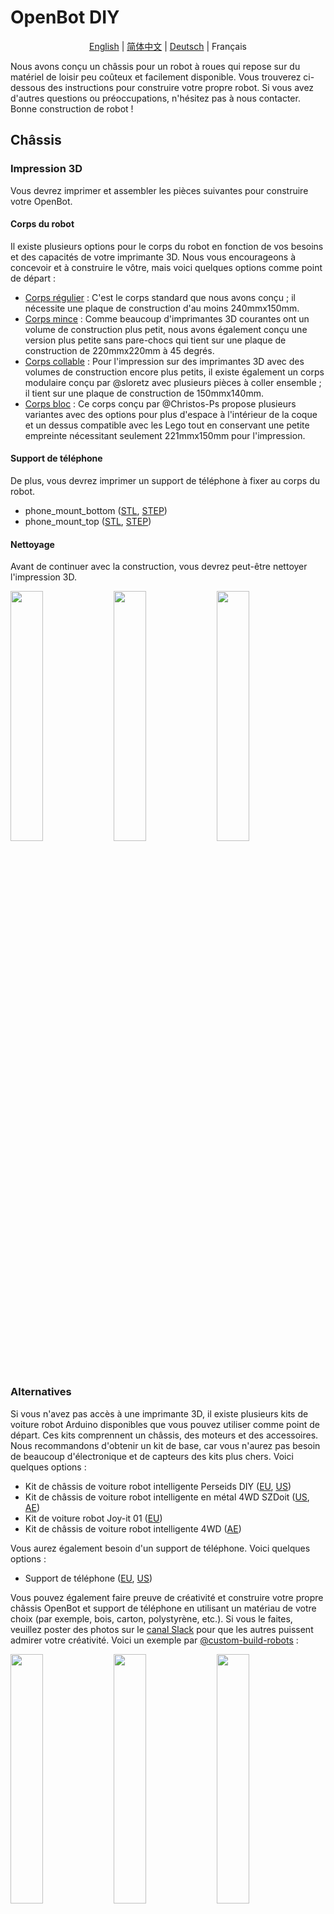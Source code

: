 # OpenBot DIY

<p align="center">
  <a href="README.md">English</a> |
  <a href="README.zh-CN.md">简体中文</a> |
  <a href="README.de-DE.md">Deutsch</a> |
  <span>Français</span>
</p>

Nous avons conçu un châssis pour un robot à roues qui repose sur du matériel de loisir peu coûteux et facilement disponible. Vous trouverez ci-dessous des instructions pour construire votre propre robot. Si vous avez d'autres questions ou préoccupations, n'hésitez pas à nous contacter. Bonne construction de robot !

## Châssis

### Impression 3D

Vous devrez imprimer et assembler les pièces suivantes pour construire votre OpenBot.

#### Corps du robot

Il existe plusieurs options pour le corps du robot en fonction de vos besoins et des capacités de votre imprimante 3D. Nous vous encourageons à concevoir et à construire le vôtre, mais voici quelques options comme point de départ :

- [Corps régulier](cad/regular_body/README.md) : C'est le corps standard que nous avons conçu ; il nécessite une plaque de construction d'au moins 240mmx150mm.
- [Corps mince](cad/slim_body/README.md) : Comme beaucoup d'imprimantes 3D courantes ont un volume de construction plus petit, nous avons également conçu une version plus petite sans pare-chocs qui tient sur une plaque de construction de 220mmx220mm à 45 degrés.
- [Corps collable](cad/glue_body/README.md) : Pour l'impression sur des imprimantes 3D avec des volumes de construction encore plus petits, il existe également un corps modulaire conçu par @sloretz avec plusieurs pièces à coller ensemble ; il tient sur une plaque de construction de 150mmx140mm.
- [Corps bloc](cad/block_body/README.md) : Ce corps conçu par @Christos-Ps propose plusieurs variantes avec des options pour plus d'espace à l'intérieur de la coque et un dessus compatible avec les Lego tout en conservant une petite empreinte nécessitant seulement 221mmx150mm pour l'impression.

#### Support de téléphone

De plus, vous devrez imprimer un support de téléphone à fixer au corps du robot.

- phone_mount_bottom ([STL](../phone_mount/phone_mount_bottom.stl), [STEP](../phone_mount/phone_mount_bottom.step))
- phone_mount_top ([STL](../phone_mount/phone_mount_top.stl), [STEP](../phone_mount/phone_mount_top.step))

#### Nettoyage

Avant de continuer avec la construction, vous devrez peut-être nettoyer l'impression 3D.
<p float="left">
  <img src="../../docs/images/clean_3d_print_1.jpg" width="32%" />
  <img src="../../docs/images/clean_3d_print_2.jpg" width="32%" /> 
  <img src="../../docs/images/clean_3d_print_3.jpg" width="32%" />
</p>

### Alternatives

Si vous n'avez pas accès à une imprimante 3D, il existe plusieurs kits de voiture robot Arduino disponibles que vous pouvez utiliser comme point de départ. Ces kits comprennent un châssis, des moteurs et des accessoires. Nous recommandons d'obtenir un kit de base, car vous n'aurez pas besoin de beaucoup d'électronique et de capteurs des kits plus chers. Voici quelques options :

- Kit de châssis de voiture robot intelligente Perseids DIY ([EU](https://www.amazon.de/dp/B07DNXBNHY), [US](https://www.amazon.com/dp/B07DNXBFQN))
- Kit de châssis de voiture robot intelligente en métal 4WD SZDoit ([US](https://www.amazon.com/dp/B083K4RKBP), [AE](https://www.aliexpress.com/item/33048227237.html))
- Kit de voiture robot Joy-it 01 ([EU](https://www.amazon.de/dp/B073ZGJF28))
- Kit de châssis de voiture robot intelligente 4WD ([AE](https://www.aliexpress.com/item/4001238626191.html))

Vous aurez également besoin d'un support de téléphone. Voici quelques options :

- Support de téléphone ([EU](https://www.amazon.de/dp/B06XDYJNSR), [US](https://www.amazon.com/dp/B09CY8MC2R))

Vous pouvez également faire preuve de créativité et construire votre propre châssis OpenBot et support de téléphone en utilisant un matériau de votre choix (par exemple, bois, carton, polystyrène, etc.). Si vous le faites, veuillez poster des photos sur le [canal Slack](https://github.com/intel-isl/OpenBot#contact) pour que les autres puissent admirer votre créativité. Voici un exemple par [@custom-build-robots](https://custom-build-robots.com/roboter/openbot-dein-smartphone-steuert-ein-roboter-auto-chassis-bauen/13636) :

<p float="left">
  <img src="../../docs/images/chassis_cardboard_1.jpg" width="32%" />
  <img src="../../docs/images/chassis_cardboard_2.jpg" width="32%" />
  <img src="../../docs/images/chassis_cardboard_3.jpg" width="32%" />
</p>

## Assemblage

Il existe deux options différentes pour l'assemblage du robot, DIY et PCB. L'approche DIY repose sur le populaire pilote de moteur L298N et est recommandée pour les amateurs ayant une certaine expérience en électronique. Elle nécessite une bonne quantité de câblage, surtout si tous les capteurs et LED sont installés. Cependant, tous les composants sont facilement disponibles dans la plupart des pays et, en particulier pour des constructions uniques ou juste pour essayer le projet, l'option DIY est recommandée. Afin de réduire le câblage et de faciliter l'assemblage, nous avons également développé un [PCB personnalisé](pcb). Cela est recommandé si vous souhaitez une construction plus propre ou si vous souhaitez construire plusieurs OpenBots.

### Liste des matériaux

Notre corps de robot repose sur de l'électronique de loisir facilement disponible. Nous fournissons des liens pour l'Allemagne (EU) et les États-Unis (US) avec une livraison rapide. Si vous avez la patience d'attendre un peu plus longtemps, vous pouvez également obtenir les composants beaucoup moins chers sur AliExpress (AE). Vous aurez besoin des composants suivants.

#### Composants requis

- 1x Arduino Nano ([EU](https://www.amazon.de/dp/B01MS7DUEM), [US](https://www.amazon.com/dp/B00NLAMS9C), [AE](https://www.aliexpress.com/item/32866959979.html))
- 4x moteurs TT avec pneus ([EU](https://www.conrad.de/de/p/joy-it-com-motor01-getriebemotor-gelb-schwarz-passend-fuer-einplatinen-computer-arduino-banana-pi-cubieboard-raspbe-1573543.html), [US](https://www.amazon.com/dp/B081YQM55P), [AE](https://www.aliexpress.com/item/4000126948489.html))
- 3x batterie 18650 ([EU](https://www.conrad.de/de/p/conrad-energy-18650-usb-spezial-akku-18650-li-ion-3-7-v-1400-mah-1525536.html), [US](https://www.amazon.com/dp/B083K4XSKG), [AE](https://www.aliexpress.com/item/32352434845.html))
- 1x support de batterie 18650 ([EU](https://www.amazon.de/dp/B075V25QJ9), [US](https://www.amazon.com/dp/B07DWQYD7H), [AE](https://www.aliexpress.com/item/33037738446.html))
- 1x câble USB OTG ([EU](https://www.amazon.de/gp/product/B075M4CQHZ), [US](https://www.amazon.com/dp/B07LBHKTMM), [AE](https://www.aliexpress.com/item/10000330515850.html))
- 1x ressort ou élastique ([EU](https://www.amazon.de/gp/product/B01N30EAZO/), [US](https://www.amazon.com/dp/B008RFVWU2), [AE](https://www.aliexpress.com/item/33043769059.html))
- 16x vis M3x25 ([EU](https://www.amazon.de/dp/B07KFL3SSV), [US](https://www.amazon.com/dp/B07WJL3P3X), [AE](https://www.aliexpress.com/item/4000173341865.html))
- 16x écrou M3 ([EU](https://www.amazon.de/dp/B07JMF3KMD), [US](https://www.amazon.com/dp/B071NLDW56), [AE](https://www.aliexpress.com/item/32977174437.html))
- 6x vis M3x5 ([EU](https://www.amazon.de/dp/B01HBRG3W8), [US](https://www.amazon.com/dp/B07MBHMLL2), [AE](https://www.aliexpress.com/item/32892594230.html))
- Câbles Dupont ([EU](https://www.amazon.de/dp/B07KYHBVR7), [US](https://www.amazon.com/dp/B07GD2BWPY), [AE](https://www.aliexpress.com/item/4000766001685.html))

#### Composants optionnels

- 2 x capteur de vitesse ([EU](https://www.conrad.de/de/p/joy-it-sen-speed-erweiterungsmodul-passend-fuer-einplatinen-computer-arduino-banana-pi-cubieboard-raspberry-pi-pc-1646891.html), [US](https://www.amazon.com/dp/B081W2TY6Q), [AE](https://www.aliexpress.com/i/32850602744.html))
- 1x capteur ultrasonique ([EU](https://www.amazon.de/dp/B00LSJWRXU), [US](https://www.amazon.com/dp/B0852V181G/), [AE](https://www.aliexpress.com/item/32713522570.html))
- 1x interrupteur marche/arrêt ([EU](https://www.amazon.de/dp/B07QB22J62), [US](https://www.amazon.com/dp/B01N2U8PK0), [AE](https://www.aliexpress.com/item/1000005699023.html))
- 2x LED orange 5mm ([EU](https://www.amazon.de/gp/product/B01NCL0UTQ), [US](https://www.amazon.com/dp/B077XD7MVB), [AE](https://www.aliexpress.com/item/4000329069943.html))
- 1x écran OLED ([EU](https://www.amazon.de/dp/B079H2C7WH), [US](https://www.amazon.com/dp/B085NHM5TC), [AE](https://www.aliexpress.com/item/4001268387467.html))

#### Composants DIY (Option 1)

- 1x pilote de moteur L298N ([EU](https://www.conrad.de/de/p/joy-it-motormodul-2-u-4-phasen-6-bis-12v-1573541.html), [US](https://www.amazon.com/dp/B085XSLKFQ), [AE](https://www.aliexpress.com/item/32994608743.html))
- (Optionnel) Résistances (2x 150<span>&#8486;</span> pour les LED et une 20 k<span>&#8486;</span> et 10k<span>&#8486;</span> pour le diviseur de tension)
- (Combo) 4x moteurs TT & pneus + 2x L298N + câbles Dupont ([US](https://www.amazon.com/dp/B07ZT619TD))
- (Combo) 4x moteurs TT & pneus + fils + vis ([US](https://www.amazon.com/dp/B07DRGTCTP))

#### Composants PCB (Option 2)

- 1x [PCB personnalisé](pcb)
- 5x câble Micro JST PH 2.0 ([EU](https://www.amazon.de/gp/product/B07449V33P), [US](https://www.amazon.com/dp/B09JZC28DP), [AE](https://www.aliexpress.com/item/32963304134.html))

### Instructions de construction

**Astuce :** Cliquez sur les images pour les ouvrir en pleine résolution dans un nouvel onglet.

#### Option 1 : DIY

<p float="left">
  <img src="../../docs/images/diy_parts.jpg" height="300" />
  <img src="../../docs/images/wiring_diagram.png" height="300" /> 
</p>

**Astuce :** Pour faciliter tout le câblage, vous pouvez construire un petit distributeur de puissance pour les connexions 5V et GND en soudant un connecteur mâle 6x2 sur une plaque de prototypage. Ensuite, connectez le distributeur de puissance avec le 5V / GND du pilote de moteur.

1. Soudez les fils aux moteurs et ajoutez les disques encodeurs aux deux moteurs avant si vous avez l'intention d'utiliser les capteurs de vitesse.
    <p float="left">
      <img src="../../docs/images/add_wires_motor.jpg" width="32%" />
      <img src="../../docs/images/add_disk_motor.jpg" width="32%" /> 
    </p>
2. Insérez les fils positifs et négatifs des deux moteurs gauches dans OUT1 (+) et OUT2 (-) de la carte L298N. Insérez les fils positifs et négatifs des deux moteurs droits dans OUT4 (+) et OUT3 (-) de la carte L298N.
3. Montez les moteurs avec huit vis et écrous M3x25.
    <p float="left">
      <img src="../../docs/images/attach_motors_1.jpg" width="32%" />
      <img src="../../docs/images/attach_motors_2.jpg" width="32%" /> 
      <img src="../../docs/images/attach_motors_3.jpg" width="32%" />
    </p>
4. Montez la carte L298N avec quatre vis M3x5.
5. (Optionnel) Installez le capteur ultrasonique et remplacez le connecteur coudé par un connecteur droit (ou pliez soigneusement les broches).
    <p float="left">
      <img src="../../docs/images/sonar_front.jpg" width="32%" />
      <img src="../../docs/images/sonar_back.jpg" width="32%" /> 
      <img src="../../docs/images/sonar_bend_pins.jpg" width="32%" />
    </p>
6. (Optionnel) Installez les LED orange pour les signaux indicateurs.
    <p float="left">
      <img src="../../docs/images/led_insert.jpg" width="32%" />
      <img src="../../docs/images/led_left.jpg" width="32%" /> 
      <img src="../../docs/images/led_right.jpg" width="32%" />
    </p>
7. Montez la base du support de téléphone sur la plaque supérieure à l'aide de deux vis et écrous M3x25.
    <p float="left">
      <img src="../../docs/images/install_camera_mount_1.jpg" width="32%" />
      <img src="../../docs/images/install_camera_mount_2.jpg" width="32%" /> 
      <img src="../../docs/images/install_camera_mount_3.jpg" width="32%" />
    </p>
8. Insérez le haut du support de téléphone et installez le ressort ou l'élastique.
    <p float="left">
      <img src="../../docs/images/install_spring_1.jpg" width="32%" />
      <img src="../../docs/images/install_spring_2.jpg" width="32%" /> 
    </p>
9. Remplacez le connecteur coudé par un connecteur droit (ou pliez soigneusement les broches) puis montez les capteurs de vitesse avec une vis M3x5 chacun.
    <p float="left">
      <img src="../../docs/images/install_speed_sensor_1.jpg" width="32%" />
      <img src="../../docs/images/install_speed_sensor_2.jpg" width="32%" /> 
      <img src="../../docs/images/install_speed_sensor_3.jpg" width="32%" />
    </p>
10. Installez le boîtier de la batterie (par exemple, avec du velcro).
    <p float="left">
      <img src="../../docs/images/install_battery_1.jpg" width="32%" />
      <img src="../../docs/images/install_battery_2.jpg" width="32%" /> 
      <img src="../../docs/images/install_battery_3.jpg" width="32%" />
    </p>
11. (Optionnel) Insérez l'interrupteur marche/arrêt et placez-le dans le circuit.
    1. Poussez l'interrupteur dans l'ouverture appropriée jusqu'à entendre un clic.
    2. Soudez les fils rouges (12V) du boîtier de la batterie et du câble d'alimentation chacun à une des broches de l'interrupteur. Connectez les fils noirs (GND) et couvrez la connexion avec de la gaine thermorétractable.
    3. Fixez les câbles avec du ruban adhésif.
    <p float="left">
      <img src="../../docs/images/install_switch_1.jpg" width="32%" />
      <img src="../../docs/images/install_switch_2.jpg" width="32%" /> 
      <img src="../../docs/images/install_switch_3.jpg" width="32%" />
    </p>
12. (Optionnel) Fixez l'écran OLED.
13. Connectez les entrées PWM de la carte L298N aux broches D5, D6, D9 et D10 de l'Arduino.
14. Connectez les capteurs de vitesse et le capteur ultrasonique à 5V et GND.
15. Connectez la broche D0 des capteurs de vitesse aux broches D2 (gauche) et D3 (droite) de l'Arduino.
16. Connectez les broches Echo et Trigger du capteur ultrasonique aux broches D11 et D12 de l'Arduino respectivement.
17. (Optionnel) Connectez les LED aux broches D4 (gauche) et D7 (droite) de l'Arduino et à GND. Nous recommandons d'ajouter une résistance de 150 Ohms en série pour limiter la consommation de courant.
18. (Optionnel) Connectez le diviseur de tension à la broche A7 de l'Arduino. Il est utilisé pour mesurer la tension de la batterie.
19. (Optionnel) Connectez l'écran OLED (puce SSD1306) via le bus I2C à l'Arduino Nano.
    1. Connectez les broches VIN et GND de l'écran à 5V et GND.
    2. Connectez la broche SCL de l'écran à la broche A5.
    3. Connectez la broche SDA de l'écran à la broche A4.
20. Connectez les câbles d'alimentation à +12V et GND de la carte L298N.
21. Connectez le câble USB à l'Arduino et faites-le passer par le couvercle supérieur.
22. Insérez six écrous M3 dans la plaque inférieure et montez le couvercle supérieur avec six vis M3x25.
23. Installez les roues.

#### Option 2 : PCB personnalisé

1. Soudez des fils avec des connecteurs Micro JST PH 2.0 aux moteurs et ajoutez les disques encodeurs aux deux moteurs avant si vous avez l'intention d'utiliser les capteurs de vitesse.
    <p float="left">
      <img src="../../docs/images/add_wires_motor.jpg" width="32%" />
      <img src="../../docs/images/add_disk_motor.jpg" width="32%" /> 
    </p>
2. Montez les moteurs avec huit vis et écrous M3x25.
    <p float="left">
      <img src="../../docs/images/attach_motors_1.jpg" width="32%" />
      <img src="../../docs/images/attach_motors_2.jpg" width="32%" /> 
      <img src="../../docs/images/attach_motors_3.jpg" width="32%" />
    </p>
3. Connectez les deux moteurs gauches à M3 et M4 et les deux moteurs droits à M1 et M2.
    <p float="left">
      <img src="../../docs/images/connect_motors_pcb.jpg" width="32%" />
    </p>
4. Montez le PCB avec quatre vis M3x5 et les moteurs avec huit vis et écrous M3x25.
    <p float="left">
      <img src="../../docs/images/attach_pcb.jpg" width="32%" />
      <img src="../../docs/images/chassis_motors_pcb.jpg" width="32%" />
    </p>
5. Suivez les étapes 5-12 de l'option DIY.
6. Connectez le capteur ultrasonique (VCC/+, Trig, Echo, GND/-) à l'en-tête 4 broches étiqueté *SONAR* sur le PCB.
    <p float="left">
      <img src="../../docs/images/connect_sonar_sensor.jpg" width="32%" />
    </p>
7. Connectez les signaux indicateurs gauche et droit (LED orange) aux en-têtes 2 broches étiquetés *SIGNAL_L* et *SIGNAL_R* sur le PCB. La patte la plus longue est + et la plus courte -.
8. Connectez les capteurs de vitesse gauche et droit (VCC/+, GND/-, D0) aux en-têtes 3 broches étiquetés *SPEED_L* et *SPEED_R*.
9. (Optionnel) Connectez l'écran OLED (puce SSD1306) à l'en-tête IO2 sur le PCB.
    1. Connectez les broches VIN et GND de l'écran à 5V et GND.
    2. Connectez la broche SCL de l'écran à la broche A5.
    3. Connectez la broche SDA de l'écran à la broche A4.
10. Connectez les câbles d'alimentation à Vin (connecteur Micro JST PH 2.0) du PCB.
11. Suivez les étapes 21-23 de l'option DIY.

## Ensuite

Flashez le [Firmware Arduino](../../firmware/README.md)
